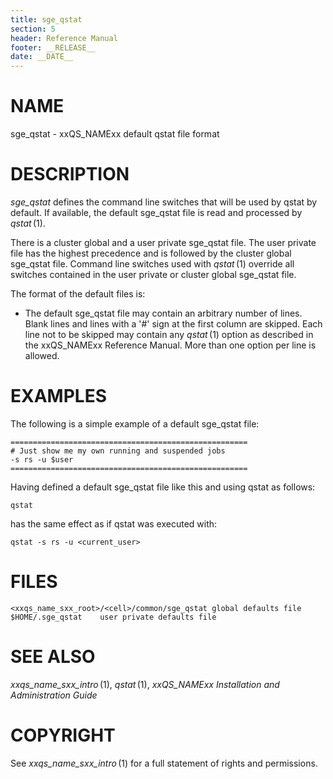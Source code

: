 ```yaml
---
title: sge_qstat
section: 5
header: Reference Manual
footer: __RELEASE__
date: __DATE__
---
```


# NAME

sge_qstat - xxQS_NAMExx default qstat file format

# DESCRIPTION

*sge_qstat* defines the command line switches that will be used by qstat
by default. If available, the default sge_qstat file is read and
processed by *qstat* (1).

There is a cluster global and a user private sge_qstat file. The user
private file has the highest precedence and is followed by the cluster
global sge_qstat file. Command line switches used with *qstat* (1)
override all switches contained in the user private or cluster global
sge_qstat file.

The format of the default files is:

-   The default sge_qstat file may contain an arbitrary number of lines.
    Blank lines and lines with a '#' sign at the first column are
    skipped. Each line not to be skipped may contain any *qstat* (1)
    option as described in the xxQS_NAMExx Reference Manual. More than
    one option per line is allowed.

# EXAMPLES

The following is a simple example of a default sge_qstat file:


    =====================================================
    # Just show me my own running and suspended jobs
    -s rs -u $user
    =====================================================

Having defined a default sge_qstat file like this and using qstat as
follows:

    qstat 

has the same effect as if qstat was executed with:

    qstat -s rs -u <current_user>

# FILES

    <xxqs_name_sxx_root>/<cell>/common/sge_qstat global defaults file
    $HOME/.sge_qstat	user private defaults file

# SEE ALSO

*xxqs_name_sxx_intro* (1), *qstat* (1), *xxQS_NAMExx Installation and
Administration Guide*

# COPYRIGHT

See *xxqs_name_sxx_intro* (1) for a full statement of rights and
permissions.
